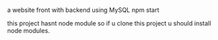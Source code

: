 a website front with backend using MySQL
npm start

this project hasnt node module so if u clone this project u should install node modules.

